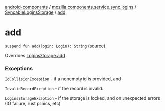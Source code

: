 [android-components](../../index.md) / [mozilla.components.service.sync.logins](../index.md) / [SyncableLoginsStorage](index.md) / [add](./add.md)

# add

`suspend fun add(login: `[`Login`](../../mozilla.components.concept.storage/-login/index.md)`): `[`String`](https://kotlinlang.org/api/latest/jvm/stdlib/kotlin/-string/index.html) [(source)](https://github.com/mozilla-mobile/android-components/blob/master/components/service/sync-logins/src/main/java/mozilla/components/service/sync/logins/SyncableLoginsStorage.kt#L197)

Overrides [LoginsStorage.add](../../mozilla.components.concept.storage/-logins-storage/add.md)

### Exceptions

`IdCollisionException` - if a nonempty id is provided, and

`InvalidRecordException` - if the record is invalid.

`LoginsStorageException` - if the storage is locked, and on unexpected
    errors (IO failure, rust panics, etc)
